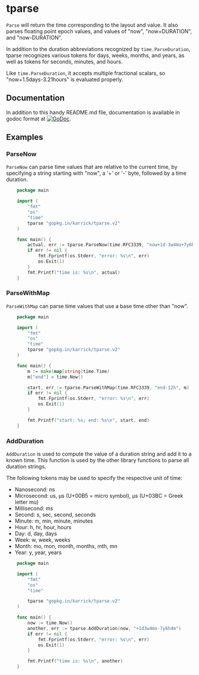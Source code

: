 # tparse

`Parse` will return the time corresponding to the layout and value.
It also parses floating point epoch values, and values of "now",
"now+DURATION", and "now-DURATION".

In addition to the duration abbreviations recognized by
`time.ParseDuration`, tparse recognizes various tokens for days,
weeks, months, and years, as well as tokens for seconds, minutes, and
hours.

Like `time.ParseDuration`, it accepts multiple fractional scalars, so
"now+1.5days-3.21hours" is evaluated properly.

## Documentation

In addition to this handy README.md file, documentation is available
in godoc format at
[![GoDoc](https://godoc.org/github.com/karrick/tparse?status.svg)](https://godoc.org/github.com/karrick/tparse).

## Examples

### ParseNow

`ParseNow` can parse time values that are relative to the current
time, by specifying a string starting with "now", a '+' or '-' byte,
followed by a time duration.

```Go
    package main

    import (
        "fmt"
        "os"
        "time"
        tparse "gopkg.in/karrick/tparse.v2"
    )

    func main() {
        actual, err := tparse.ParseNow(time.RFC3339, "now+1d-3w4mo+7y6h4m")
        if err != nil {
            fmt.Fprintf(os.Stderr, "error: %s\n", err)
            os.Exit(1)
        }
        fmt.Printf("time is: %s\n", actual)
    }
```

### ParseWithMap

`ParseWithMap` can parse time values that use a base time other than "now".

```Go
    package main

    import (
        "fmt"
        "os"
        "time"
        tparse "gopkg.in/karrick/tparse.v2"
    )

    func main() {
        m := make(map[string]time.Time)
        m["end"] = time.Now()

        start, err := tparse.ParseWithMap(time.RFC3339, "end-12h", m)
        if err != nil {
            fmt.Fprintf(os.Stderr, "error: %s\n", err)
            os.Exit(1)
        }

        fmt.Printf("start: %s; end: %s\n", start, end)
    }
```

### AddDuration

`AddDuration` is used to compute the value of a duration string and
add it to a known time. This function is used by the other library
functions to parse all duration strings.

The following tokens may be used to specify the respective unit of
time:

* Nanosecond: ns
* Microsecond: us, µs (U+00B5 = micro symbol), μs (U+03BC = Greek letter mu)
* Millisecond: ms
* Second: s, sec, second, seconds
* Minute: m, min, minute, minutes
* Hour: h, hr, hour, hours
* Day: d, day, days
* Week: w, week, weeks
* Month: mo, mon, month, months, mth, mn
* Year: y, year, years

```Go
    package main

    import (
        "fmt"
        "os"
        "time"

        tparse "gopkg.in/karrick/tparse.v2"
    )

    func main() {
        now := time.Now()
        another, err := tparse.AddDuration(now, "+1d3w4mo-7y6h4m")
        if err != nil {
            fmt.Fprintf(os.Stderr, "error: %s\n", err)
            os.Exit(1)
        }

        fmt.Printf("time is: %s\n", another)
    }
```
